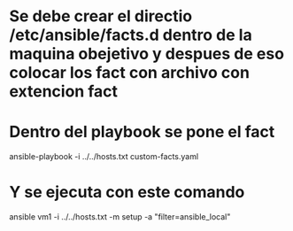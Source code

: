 # Se debe crear el directio /etc/ansible/facts.d dentro de la maquina obejetivo y despues de eso colocar los fact con archivo con extencion fact

# Dentro del playbook se pone el fact 
ansible-playbook -i ../../hosts.txt custom-facts.yaml

# Y se ejecuta con este comando
ansible vm1 -i ../../hosts.txt -m setup -a "filter=ansible_local"